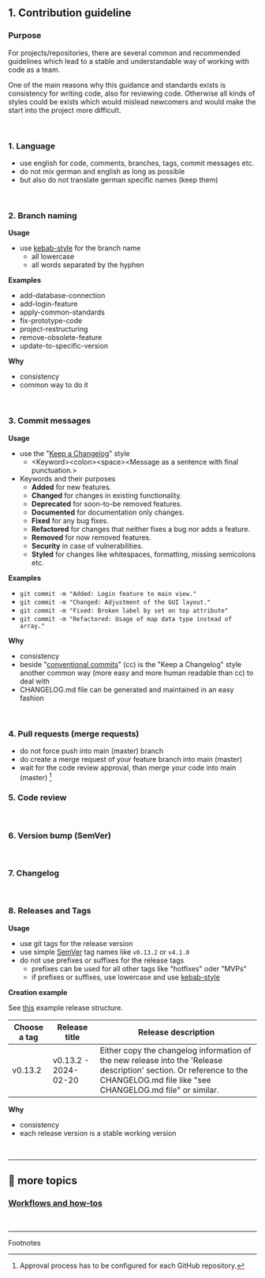 ## 1. Contribution guideline

### Purpose

For projects/repositories, there are several common and recommended guidelines which lead to a stable and understandable way of working with code as a team.

One of the main reasons why this guidance and standards exists is consistency for writing code, also for reviewing code. Otherwise all kinds of styles could be exists which would mislead newcomers and would make the start into the project more difficult.

<br>

### 1. Language

- use english for code, comments, branches, tags, commit messages etc.
- do not mix german and english as long as possible
- but also do not translate german specific names (keep them)

<br>

### 2. Branch naming

**Usage**

- use [kebab-style](/docs/en/case-styles.md) for the branch name
  - all lowercase
  - all words separated by the hyphen

**Examples**

- add-database-connection
- add-login-feature
- apply-common-standards
- fix-prototype-code
- project-restructuring
- remove-obsolete-feature
- update-to-specific-version

**Why**

- consistency
- common way to do it

<br>

### 3. Commit messages

**Usage**

- use the "[Keep a Changelog](https://keepachangelog.com/en/1.1.0/)" style
  - \<Keyword\>\<colon\>\<space\>\<Message as a sentence with final punctuation.\>
- Keywords and their purposes
  - **Added** for new features.
  - **Changed** for changes in existing functionality.
  - **Deprecated** for soon-to-be removed features.
  - **Documented** for documentation only changes.
  - **Fixed** for any bug fixes.
  - **Refactored** for changes that neither fixes a bug nor adds a feature.
  - **Removed** for now removed features.
  - **Security** in case of vulnerabilities.
  - **Styled** for changes like whitespaces, formatting, missing semicolons etc.

**Examples**

- `git commit -m "Added: Login feature to main view."`
- `git commit -m "Changed: Adjustment of the GUI layout."`
- `git commit -m "Fixed: Broken label by set on top attribute"`
- `git commit -m "Refactored: Usage of map data type instead of array."`

**Why**

- consistency
- beside "[conventional commits](https://www.conventionalcommits.org/en/v1.0.0/)" (cc) is the "Keep a Changelog" style another common way (more easy and more human readable than cc) to deal with
- CHANGELOG.md file can be generated and maintained in an easy fashion

<br>

### 4. Pull requests (merge requests)

- do not force push into main (master) branch
- do create a merge request of your feature branch into main (master)
- wait for the code review approval, than merge your code into main (master) [^1]

### 5. Code review

<br>

### 6. Version bump (SemVer)

<br>

### 7. Changelog

<br>

### 8. Releases and Tags

**Usage**

- use git tags for the release version
- use simple [SemVer](https://semver.org/) tag names like `v0.13.2` or `v4.1.0`
- do not use prefixes or suffixes for the release tags
  - prefixes can be used for all other tags like "hotfixes" oder "MVPs"
  - if prefixes or suffixes, use lowercase and use [kebab-style](/docs/en/case-styles.md)

**Creation example**

See [this](https://github.com/Sven-Seyfert/au3webdriver-boilerplate/releases) example release structure.

| Choose a tag | Release title | Release description |
| --- | --- | --- |
| v0.13.2 | v0.13.2 - 2024-02-20 | Either copy the changelog information of the new release into the 'Release description' section. Or reference to the CHANGELOG.md file like "see CHANGELOG.md file" or similar. |

**Why**

- consistency
- each release version is a stable working version

<br>

---

## 🔗 more topics

### [Workflows and how-tos](/docs/en/workflows-how-tos.md)

<br>

---

Footnotes
[^1]: Approval process has to be configured for each GitHub repository.
